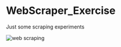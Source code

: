 # WebScraper_Exercise
Just some scraping experiments

![web scraping](https://www.edureka.co/blog/wp-content/uploads/2018/11/Untitled-1.jpg)

